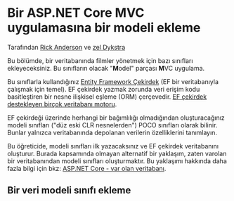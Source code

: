 # <a name="adding-a-model-to-an-aspnet-core-mvc-app"></a>Bir ASP.NET Core MVC uygulamasına bir modeli ekleme

Tarafından [Rick Anderson](https://twitter.com/RickAndMSFT) ve [zel Dykstra](https://github.com/tdykstra)

Bu bölümde, bir veritabanında filmler yönetmek için bazı sınıfları ekleyeceksiniz. Bu sınıfların olacak "**M**odel" parçası **M**VC uygulama.

Bu sınıflarla kullandığınız [Entity Framework Çekirdek](/ef/core) (EF bir veritabanıyla çalışmak için temel). EF çekirdek yazmak zorunda veri erişim kodu basitleştiren bir nesne ilişkisel eşleme (ORM) çerçevedir. [EF çekirdek destekleyen birçok veritabanı motoru](/ef/core/providers/).

EF çekirdeği üzerinde herhangi bir bağımlılığı olmadığından oluşturacağınız modeli sınıfları ("düz eski CLR nesnelerden") POCO sınıfları olarak bilinir. Bunlar yalnızca veritabanında depolanan verilerin özelliklerini tanımlayın.

Bu öğreticide, modeli sınıfları ilk yazacaksınız ve EF çekirdek veritabanını oluşturur. Burada kapsamında olmayan alternatif bir yaklaşım, zaten varolan bir veritabanından modeli sınıfları oluşturmaktır. Bu yaklaşımı hakkında daha fazla bilgi için bkz: [ASP.NET Core - var olan veritabanı](/ef/core/get-started/aspnetcore/existing-db).

## <a name="add-a-data-model-class"></a>Bir veri modeli sınıfı ekleme
